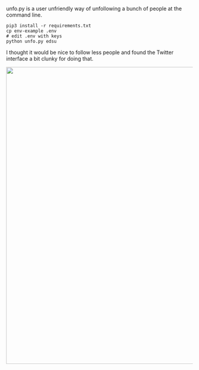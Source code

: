 unfo.py is a user unfriendly way of unfollowing a bunch of people at the
command line.

    pip3 install -r requirements.txt
    cp env-example .env
    # edit .env with keys
    python unfo.py edsu

I thought it would be nice to follow less people and found the Twitter interface a bit clunky for doing that.

<img width="800" src="https://raw.githubusercontent.com/edsu/unfo/master/images/screenshot.png">

